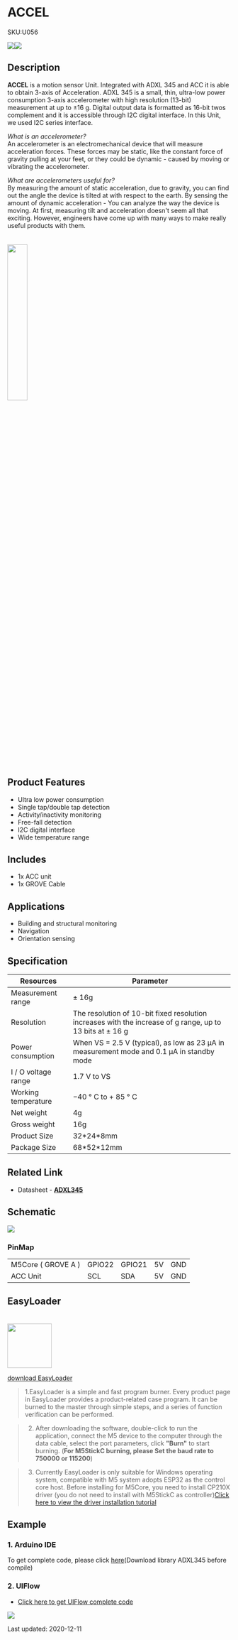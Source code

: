 # ACCEL

<el-tag effect="plain">SKU:U056</el-tag>

<div class="product_pic"><img src="assets/img/product_pics/unit/accel/accel_01.webp"><img src="assets/img/product_pics/unit/accel/accel_02.webp"></div>

## Description

**ACCEL** is a motion sensor Unit. Integrated with ADXL 345 and ACC it is able to obtain 3-axis of Acceleration. ADXL 345 is a small, thin, ultra-low power consumption 3-axis accelerometer with high resolution (13-bit) measurement at up to ±16 g. Digital output data is formatted as 16-bit twos complement and it is accessible through I2C digital interface. In this Unit, we used I2C series interface.
<br>

*What is an accelerometer?*<br>
An accelerometer is an electromechanical device that will measure acceleration forces. These forces may be static, like the constant force of gravity pulling at your feet, or they could be dynamic - caused by moving or vibrating the accelerometer.
<br>

*What are accelerometers useful for?*<br>
By measuring the amount of static acceleration, due to gravity, you can find out the angle the device is tilted at with respect to the earth. By sensing the amount of dynamic acceleration - You can analyze the way the device is moving. At first, measuring tilt and acceleration doesn't seem all that exciting. However, engineers have come up with many ways to make really useful products with them.
<br><br><br>
<img src="assets/img/product_pics/unit/accel/accel_03.webp" width="30%" height="30%">

## Product Features

- Ultra low power consumption
- Single tap/double tap detection
- Activity/inactivity monitoring
- Free-fall detection
- I2C digital interface
- Wide temperature range

## Includes

- 1x ACC unit
- 1x GROVE Cable

## Applications

- Building and structural monitoring
- Navigation
- Orientation sensing

## Specification

<table class="table-1">
    <thead>
      <tr>
         <th>Resources</th>
         <th>Parameter</th>
      </tr>
    </thead>
    <tbody>
        <tr>
            <td> Measurement range </td>
            <td> ± 16g </td>
        </tr>
        <tr>
            <td> Resolution </td>
            <td> The resolution of 10-bit fixed resolution increases with the increase of g range, up to 13 bits at ± 16 g </td>
        </tr>
        <tr>
            <td> Power consumption </td>
            <td> When VS = 2.5 V (typical), as low as 23 µA in measurement mode and 0.1 µA in standby mode </td>
        </tr>
        <tr>
            <td> I / O voltage range </td>
            <td> 1.7 V to VS </td>
        </tr>
        <tr>
            <td> Working temperature </td>
            <td> −40 ° C to + 85 ° C </td>
        </tr>
        <tr>
            <td>Net weight</td>
            <td>4g</td>
        </tr>
        <tr>
            <td>Gross weight</td>
            <td>16g</td>
        </tr>
        <tr>
            <td>Product Size</td>
            <td>32*24*8mm</td>
        </tr>
        <tr>
            <td>Package Size</td>
            <td>68*52*12mm</td>
        </tr>
    </tbody>
</table>

## Related Link

- Datasheet - **[ADXL345](https://m5stack.oss-cn-shenzhen.aliyuncs.com/resource/docs/datasheet/unit/ADXL345_en.pdf)**

## Schematic

<img src="assets/img/product_pics/unit/accel/accel_04.webp">

### PinMap

<table>
 <tr><td>M5Core ( GROVE A )</td><td>GPIO22</td><td>GPIO21</td><td>5V</td><td>GND</td></tr>
 <tr><td>ACC Unit</td><td>SCL</td><td>SDA</td><td>5V</td><td>GND</td></tr>
</table>

## EasyLoader

<img src="https://m5stack.oss-cn-shenzhen.aliyuncs.com/image/EasyLoader_logo.webp" width="100px" style="margin-top:20px">

<a href="https://m5stack.oss-cn-shenzhen.aliyuncs.com/EasyLoader/Unit/EasyLoader_ACCEL.exe"><el-button type="primary">download EasyLoader</el-button></a>

>1.EasyLoader is a simple and fast program burner. Every product page in EasyLoader provides a product-related case program. It can be burned to the master through simple steps, and a series of function verification can be performed.

>2. After downloading the software, double-click to run the application, connect the M5 device to the computer through the data cable, select the port parameters, click **"Burn"** to start burning. (**For M5StickC burning, please Set the baud rate to 750000 or 115200**)

> 3. Currently EasyLoader is only suitable for Windows operating system, compatible with M5 system adopts ESP32 as the control core host. Before installing for M5Core, you need to install CP210X driver (you do not need to install with M5StickC as controller)[Click here to view the driver installation tutorial](en/related_documents/M5Burner#install-usb-driver)

## Example

### 1. Arduino IDE

To get complete code, please click [here](https://github.com/m5stack/M5Stack/tree/master/examples/Unit/ACCEL_ADXL345)(Download library ADXL345 before compile)

### 2. UIFlow

- [Click here to get UIFlow complete code](https://github.com/m5stack/M5-ProductExampleCodes/tree/master/Unit/ACCEL/UIFLOW)

<img src="assets/img/product_pics/unit/accel/ACCEL_05.webp">

<el-divider content-position="right">Last updated: 2020-12-11</el-divider>

<script>

   var purchase_link = 'https://m5stack.com/products/3-axis-digital-accelerometer-unit-adxl345';

   anchor_search(purchase_link);
   scrollFunc();

</script>
